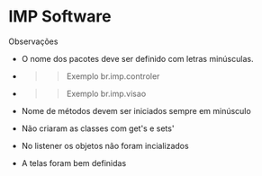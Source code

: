 # IMP Software 
Observações
* O nome dos pacotes deve ser definido com letras minúsculas.
* >> Exemplo br.imp.controler
* >> Exemplo br.imp.visao
* Nome de métodos devem ser iniciados sempre em minúsculo
* Não criaram as classes com get's e sets'
* No listener os objetos não foram incializados


* A telas foram bem definidas 
